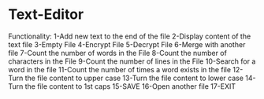 # Text-Editor
 Functionality:
    1-Add new text to the end of the file
    2-Display content of the text file
    3-Empty File
    4-Encrypt File
    5-Decrypt File
    6-Merge with another file
    7-Count the number of words in the File
    8-Count the number of characters in the File
    9-Count the number of lines in the File
    10-Search for a word in the file
    11-Count the number of times a word exists in the file
    12-Turn the file content to upper case
    13-Turn the file content to lower case
    14-Turn the file content to 1st caps
    15-SAVE
    16-Open another file
    17-EXIT
